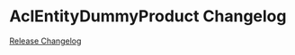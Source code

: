 # AclEntityDummyProduct Changelog

[Release Changelog](https://github.com/spryker/acl-entity-dummy-product/releases)
